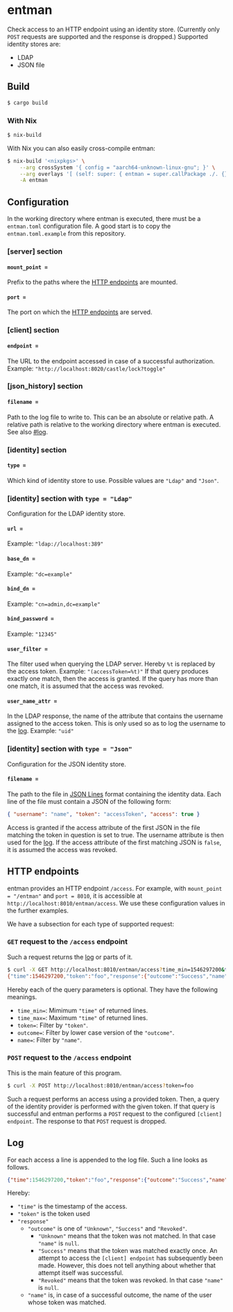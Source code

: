 # entman

Check access to an HTTP endpoint using an identity store.
(Currently only `POST` requests are supported and the response is dropped.)
Supported identity stores are:

- LDAP
- JSON file

## Build

```bash
$ cargo build
```

### With Nix

```bash
$ nix-build
```

With Nix you can also easily cross-compile entman:

```bash
$ nix-build '<nixpkgs>' \
    --arg crossSystem '{ config = "aarch64-unknown-linux-gnu"; }' \
    --arg overlays '[ (self: super: { entman = super.callPackage ./. {}; }) ]' \
    -A entman
```

## Configuration

In the working directory where entman is executed, there must be a
`entman.toml` configuration file.
A good start is to copy the `entman.toml.example` from this repository.

### [server] section

#### `mount_point =`

Prefix to the paths where the [HTTP endpoints](#http-endpoints) are mounted.

#### `port =`

The port on which the [HTTP endpoints](#http-endpoints) are served.

### [client] section

#### `endpoint =`

The URL to the endpoint accessed in case of a successful authorization.
Example: `"http://localhost:8020/castle/lock?toggle"`

### [json_history] section

#### `filename =`

Path to the log file to write to.
This can be an absolute or relative path.
A relative path is relative to the working directory where entman is executed.
See also [#log](#log).

### [identity] section

#### `type =`

Which kind of identity store to use.
Possible values are `"Ldap"` and `"Json"`.

### [identity] section with `type = "Ldap"`

Configuration for the LDAP identity store.

#### `url =`

Example: `"ldap://localhost:389"`

#### `base_dn =`

Example: `"dc=example"`

#### `bind_dn =`

Example: `"cn=admin,dc=example"`

#### `bind_password =`

Example: `"12345"`

#### `user_filter =`

The filter used when querying the LDAP server.
Hereby `%t` is replaced by the access token.
Example: `"(accessToken=%t)"`
If that query produces exactly one match, then the access is granted.
If the query has more than one match, it is assumed that the access was revoked.

#### `user_name_attr =`

In the LDAP response, the name of the attribute that contains the username
assigned to the access token.
This is only used so as to log the username to the [log](#log).
Example: `"uid"`

### [identity] section with `type = "Json"`

Configuration for the JSON identity store.

#### `filename =`

The path to the file in [JSON Lines](https://jsonlines.org) format containing the identity data.
Each line of the file must contain a JSON of the following form:

```json
{ "username": "name", "token": "accessToken", "access": true }
```

Access is granted if the access attribute of the first JSON in the file matching the token in question is set to true.
The username attribute is then used for the [log](#log).
If the access attribute of the first matching JSON is `false`, it is assumed the access was revoked.

## HTTP endpoints

entman provides an HTTP endpoint `/access`.
For example, with `mount_point = "/entman"` and `port = 8010`, it is accessible
at `http://localhost:8010/entman/access`.
We use these configuration values in the further examples.

We have a subsection for each type of supported request:

### `GET` request to the `/access` endpoint

Such a request returns the [log](#log) or parts of it.

```bash
$ curl -X GET http://localhost:8010/entman/access?time_min=1546297200&time_max=1577833199&token=foo&name=jane-doe&outcome=success&only_latest=false
{"time":1546297200,"token":"foo","response":{"outcome":"Success","name":"jane-doe"}}
```

Hereby each of the query parameters is optional.
They have the following meanings.

* `time_min=`: Mimimum `"time"` of returned lines.
* `time_max=`: Maximum `"time"` of returned lines.
* `token=`: Filter by `"token"`.
* `outcome=`: Filter by lower case version of the `"outcome"`.
* `name=`: Filter by `"name"`.

### `POST` request to the `/access` endpoint

This is the main feature of this program.

```bash
$ curl -X POST http://localhost:8010/entman/access?token=foo
```

Such a request performs an access using a provided token.
Then, a query of the identity provider is performed with the given token.
If that query is successful and entman performs a `POST` request to the configured
`[client] endpoint`.
The response to that `POST` request is dropped.

## Log

For each access a line is appended to the log file.
Such a line looks as follows.

```json
{"time":1546297200,"token":"foo","response":{"outcome":"Success","name":"jane-doe"}}
```

Hereby:

* `"time"` is the timestamp of the access.
* `"token"` is the token used
* `"response"`
  * `"outcome"` is one of `"Unknown"`, `"Success"` and `"Revoked"`.
      * `"Unknown"` means that the token was not matched.
        In that case `"name"` is `null`.
      * `"Success"` means that the token was matched exactly once.
        An attempt to access the `[client] endpoint` has subsequently been made.
        However, this does not tell anything about whether that attempt itself was
        successful.
      * `"Revoked"` means that the token was revoked.
        In that case `"name"` is `null`.
  * `"name"` is, in case of a successful outcome, the name of the user whose token
  was matched.
